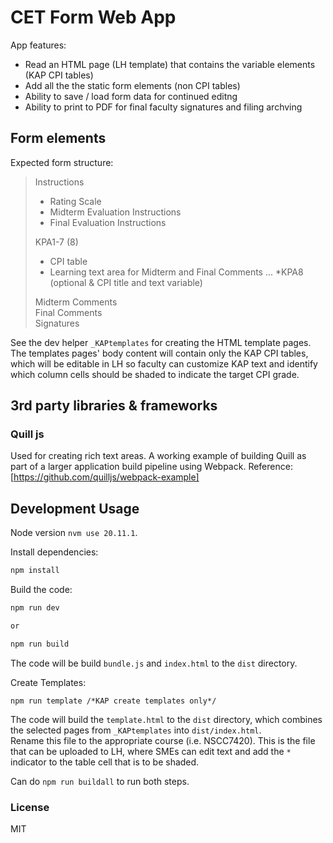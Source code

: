 # CET Form Web App

App features:

- Read an HTML page (LH template) that contains the variable elements (KAP CPI tables)
- Add all the the static form elements (non CPI tables)
- Ability to save / load form data for continued editng
- Ability to print to PDF for final faculty signatures and filing archving

## Form elements

Expected form structure:

>Instructions  
>
>- Rating Scale
>- Midterm Evaluation Instructions
>- Final Evaluation Instructions
>
>KPA1-7 (8)
>
>- CPI table
>- Learning text area for Midterm and Final Comments
>...
>*KPA8 (optional & CPI title and text variable)
>
>Midterm Comments  
>Final Comments  
>Signatures  

See the dev helper `_KAPtemplates` for creating the HTML template pages.  
The templates pages' body content will contain only the KAP CPI tables, which will be editable in LH so faculty can customize KAP text and identify which column cells should be shaded to indicate the target CPI grade.

## 3rd party libraries & frameworks

### Quill js

Used for creating rich text areas.
A working example of building Quill as part of a larger application build pipeline using Webpack.
Reference: [https://github.com/quilljs/webpack-example]  

## Development Usage

Node version `nvm use 20.11.1`.

Install dependencies:

```bash
npm install
```

Build the code:

```bash
npm run dev

or

npm run build 
```

The code will be build `bundle.js` and `index.html` to the `dist` directory.

Create Templates:

```node
npm run template /*KAP create templates only*/
```

The code will build the `template.html` to the `dist` directory, which combines the selected pages from `_KAPtemplates` into `dist/index.html`.  
Rename this file to the appropriate course (i.e. NSCC7420).  This is the file that can be uploaded to LH, where SMEs can edit text and add the `*` indicator to the table cell that is to be shaded.

Can do `npm run buildall` to run both steps.

### License

MIT
